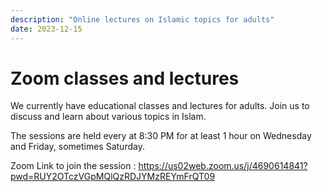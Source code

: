```yaml
---
description: "Online lectures on Islamic topics for adults"
date: 2023-12-15
---
```


# Zoom classes and lectures

We currently have educational classes and lectures for adults. Join us to discuss and learn about various topics in Islam.

The sessions are held every at 8:30 PM for at least 1 hour on Wednesday and Friday, sometimes Saturday.

Zoom Link to join the session :
https://us02web.zoom.us/j/4690614841?pwd=RUY2OTczVGpMQlQzRDJYMzREYmFrQT09

<!-- MASJID OPENING

| Syntax    | Description |
| --------- | ----------- |
| Header    | Title       |
| Paragraph | Text        |

::card
#test
test slot
#email
email slot
:: -->
